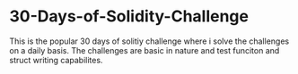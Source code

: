 # 30-Days-of-Solidity-Challenge
This is the popular 30 days of solitiy challenge where i solve the challenges on a  daily basis. The challenges are basic in nature and test funciton and struct writing capabilites. 
